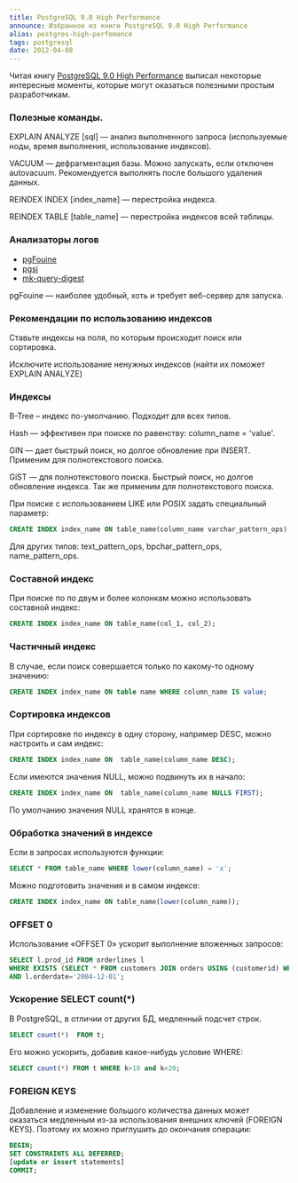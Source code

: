 ```yaml
---
title: PostgreSQL 9.0 High Performance
announce: Избранное из книги PostgreSQL 9.0 High Performance
alias: postgres-high-perfomance
tags: postgresql
date: 2012-04-08
---
```


Читая книгу [PostgreSQL 9.0 High Performance](http://www.goodreads.com/book/show/10033368-postgresql-9-0-high-performance,)
выписал некоторые интересные моменты, которые могут оказаться полезными простым разработчикам.



### Полезные команды.

EXPLAIN ANALYZE [sql] — анализ выполненного запроса (используемые ноды, время выполнения, использование индексов).

VACUUM — дефрагментация базы. Можно запускать, если отключен autovacuum. Рекомендуется выполнять после большого удаления данных.

REINDEX INDEX [index_name] — перестройка индекса.

REINDEX TABLE [table_name] — перестройка индексов всей таблицы.


### Анализаторы логов

* [pgFouine](http://pgfouine.projects.postgresql.org/,)
* [pgsi](http://bucardo.org/wiki/Pgsi,)
* [mk-query-digest](http://www.maatkit.org/doc/mk-query-digest.html)

pgFouine — наиболее удобный, хоть и требует веб-сервер для запуска.

### Рекомендации по использованию индексов

Ставьте индексы на поля, по которым происходит поиск или сортировка.

Исключите использование ненужных индексов (найти их поможет EXPLAIN ANALYZE)



### Индексы

B-Tree – индекс по-умолчанию. Подходит для всех типов.

Hash — эффективен при поиске по равенству: column_name = 'value'.

GIN — дает быстрый поиск, но долгое обновление при INSERT. Применим для полнотекстового поиска.

GiST — для полнотекстового поиска. Быстрый поиск, но долгое обновление индекса. Так же применим для полнотекстового поиска.


При поиске с использованием LIKE или POSIX задать специальный параметр: 

~~~sql
CREATE INDEX index_name ON table_name(column_name varchar_pattern_ops);
~~~
Для других типов: text_pattern_ops, bpchar_pattern_ops, name_pattern_ops.


### Составной индекс

При поиске по по двум и более колонкам можно использовать составной индекс:

~~~sql
CREATE INDEX index_name ON table_name(col_1, col_2);
~~~

### Частичный индекс

В случае, если поиск совершается только по какому-то одному значению:

~~~sql
CREATE INDEX index_name ON table name WHERE column_name IS value;
~~~

### Сортировка индексов

При сортировке по индексу в одну сторону, например DESC, можно настроить и сам индекс:

~~~sql
CREATE INDEX index_name ON  table_name(column_name DESC);
~~~

Если имеются значения NULL, можно подвинуть их в начало:

~~~sql
CREATE INDEX index_name ON  table_name(column_name NULLS FIRST);
~~~

По умолчанию значения NULL хранятся в конце.


### Обработка значений в индексе

Если в запросах используются функции:

~~~sql
SELECT * FROM table_name WHERE lower(column_name) = 'x';
~~~

Можно подготовить значения и в самом индексе:

~~~sql
CREATE INDEX index_name ON table_name(lower(column_name)); 
~~~

### OFFSET 0

Использование «OFFSET 0» ускорит выполнение вложенных запросов:

~~~sql
SELECT l.prod_id FROM orderlines l
WHERE EXISTS (SELECT * FROM customers JOIN orders USING (customerid) WHERE orders.orderid = l.orderid OFFSET 0)
AND l.orderdate='2004-12-01';
~~~

### Ускорение SELECT count(*) 

В PostgreSQL, в отличии от других БД, медленный подсчет строк.

~~~sql
SELECT count(*)  FROM t;
~~~

Его можно ускорить, добавив какое-нибудь условие WHERE:

~~~sql
SELECT count(*) FROM t WHERE k>10 and k<20;
~~~

### FOREIGN KEYS

Добавление и изменение большого количества данных может оказаться медленным из-за использования внешних ключей (FOREIGN KEYS). Поэтому их можно  приглушить до окончания операции:

~~~sql
BEGIN;
SET CONSTRAINTS ALL DEFERRED;
[update or insert statements]
COMMIT;
~~~
